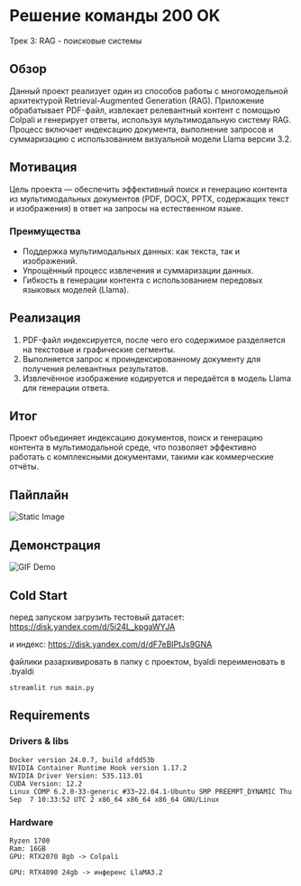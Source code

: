 # Решение команды 200 OK  
Трек 3: RAG - поисковые системы  

## Обзор  

Данный проект реализует один из способов работы с многомодельной архитектурой Retrieval-Augmented Generation (RAG). Приложение обрабатывает PDF-файл, извлекает релевантный контент с помощью Colpali и генерирует ответы, используя мультимодальную систему RAG. Процесс включает индексацию документа, выполнение запросов и суммаризацию с использованием визуальной модели Llama версии 3.2.  

## Мотивация  

Цель проекта — обеспечить эффективный поиск и генерацию контента из мультимодальных документов (PDF, DOCX, PPTX, содержащих текст и изображения) в ответ на запросы на естественном языке.  

### Преимущества  

- Поддержка мультимодальных данных: как текста, так и изображений.  
- Упрощённый процесс извлечения и суммаризации данных.  
- Гибкость в генерации контента с использованием передовых языковых моделей (Llama).  

## Реализация  

1. PDF-файл индексируется, после чего его содержимое разделяется на текстовые и графические сегменты.  
2. Выполняется запрос к проиндексированному документу для получения релевантных результатов.  
3. Извлечённое изображение кодируется и передаётся в модель Llama для генерации ответа.  

## Итог  

Проект объединяет индексацию документов, поиск и генерацию контента в мультимодальной среде, что позволяет эффективно работать с комплексными документами, такими как коммерческие отчёты.

## Пайплайн

![Static Image](http://d.zaix.ru/Km79.png)

## Демонстрация

![GIF Demo](http://d.zaix.ru/Km7q.gif)


## Cold Start
перед запуском загрузить тестовый датасет:
https://disk.yandex.com/d/5i24L_kpgaWYJA

и индекс:
https://disk.yandex.com/d/dF7eBlPtJs9GNA

файлики разархивировать в папку с проектом,
byaldi переименовать в .byaldi

```
streamlit run main.py
```

## Requirements

### Drivers & libs
```
Docker version 24.0.7, build afdd53b
NVIDIA Container Runtime Hook version 1.17.2
NVIDIA Driver Version: 535.113.01
CUDA Version: 12.2  
Linux COMP 6.2.0-33-generic #33~22.04.1-Ubuntu SMP PREEMPT_DYNAMIC Thu Sep  7 10:33:52 UTC 2 x86_64 x86_64 x86_64 GNU/Linux

```


### Hardware
 
```
Ryzen 1700
Ram: 16GB
GPU: RTX2070 8gb -> Colpali

GPU: RTX4090 24gb -> инференс LlaMA3.2

```



